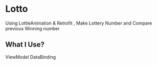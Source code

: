 # Lotto
Using LottieAnimation &amp; Retrofit , Make Lottery Number and Compare previous Winning number 
## What I Use?
ViewModel
DataBinding
